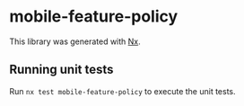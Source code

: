 # mobile-feature-policy

This library was generated with [Nx](https://nx.dev).

## Running unit tests

Run `nx test mobile-feature-policy` to execute the unit tests.
